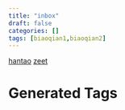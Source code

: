 ```yaml
---
title: "inbox"
draft: false
categories: []
tags: [biaoqian1,biaoqian2]
---
```


[hantao](/hantao)
[zeet](/zeet)


















# Generated Tags

